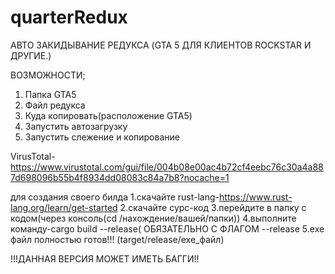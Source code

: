# quarterRedux

АВТО ЗАКИДЫВАНИЕ РЕДУКСА (GTA 5 ДЛЯ КЛИЕНТОВ ROCKSTAR И ДРУГИЕ.)

ВОЗМОЖНОСТИ;
1. Папка GTA5
2. Файл редукса
3. Куда копировать(расположение GTA5)
4. Запустить автозагрузку
5. Запустить слежение и копирование

VirusTotal-https://www.virustotal.com/gui/file/004b08e00ac4b72cf4eebc76c30a4a887d698096b55b4f8934dd08083c84a7b8?nocache=1

для создания своего билда
1.скачайте rust-lang-https://www.rust-lang.org/learn/get-started
2.скачайте сурс-код
3.перейдите в папку с кодом(через консоль(cd /нахождение/вашей/папки))
4.выполните команду-cargo build --release( ОБЯЗАТЕЛЬНО С ФЛАГОМ --release
5.exe файл полностью готов!!! (target/release/ехе_файл)

!!!ДАННАЯ ВЕРСИЯ МОЖЕТ ИМЕТЬ БАГГИ!!
